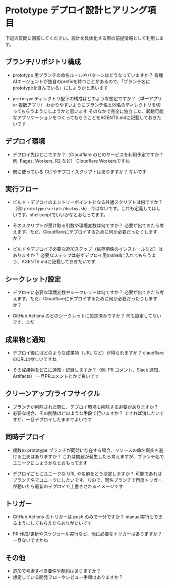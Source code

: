 # Prototype デプロイ設計ヒアリング項目

下記の質問に回答してください。設計を具体化する際の前提情報として利用します。

## ブランチ/リポジトリ構成
- prototype 用ブランチの命名ルールやパターンはどうなっていますか？
各種AIエージェントが独自のprefixを持つことがあるので、「ブランチ名にprototypeを含んでいる」にしようかと思います

- `prototype` ディレクトリ配下の構成はどのような想定ですか？（単一アプリ or 複数アプリ）
わかりやすいようにブランチ名と同名のディレクトリを切ってもらうようにしようかと思います
そのなかで完全に独立した、起動可能なアプリケーションをつくってもらうことをAGENTS.mdに記載しておきたいです

## デプロイ環境
- デプロイ先はどこですか？（Cloudflare のどのサービスを利用予定ですか？例: Pages, Workers, R2 など）
Cloudflare Workersですね

- 既に使っている CLI やデプロイスクリプトはありますか？
ないです

## 実行フロー
- ビルド・デプロイのエントリーポイントとなる共通スクリプトは何ですか？（例: `prototype/scripts/deploy.sh`）
今はないです。これも定義してほしいです。shellscriptでいいかなとおもってます。

- そのスクリプトが受け取る引数や環境変数は何ですか？
必要が出てきたら考えます。ただ、Cloudflareにデプロイするために何か必要だったりしますか？

- ビルドやデプロイで必要な追加ステップ（依存関係のインストールなど）はありますか？
必要なステップは必ずデプロイ用のshellに入れてもらうよう、AGENTS.mdに記載しておきたいです

## シークレット/設定
- デプロイに必要な環境変数やシークレットは何ですか？
  必要が出てきたら考えます。ただ、Cloudflareにデプロイするために何か必要だったりしますか？

- GitHub Actions のどのシークレットに設定済みですか？
何も設定してないです、まだ

## 成果物と通知
- デプロイ後にはどのような成果物（URL など）が得られますか？
claudflareのURLは欲しいですね

- その成果物をどこに通知・記録しますか？（例: PR コメント、Slack 通知、Artifacts）
一旦PRコメントとかで良いです

## クリーンアップ/ライフサイクル
- ブランチが削除された際に、デプロイ環境も削除する必要がありますか？
- 必要な場合、その削除はどのような手段で行いますか？
できれば消したいですが、一旦デプロイしたままでよいです

## 同時デプロイ
- 複数の prototype ブランチが同時に存在する場合、リソースの命名衝突を避ける工夫はありますか？
これは問題が発生したら考えますが、ブランチ名でユニークにしようかなとおもってます

- デプロイごとにユニークな URL や名前をどう決定しますか？
可能であれば ブランチ名でユニークにしたいです、なので、同名ブランチで再度トリガーが動いたら最新のデプロイで上書きされるイメージです

## トリガー
- GitHub Actions のトリガーは push のみで十分ですか？
manual実行もできるようにしてもらえたらありがたいです

- PR 作成/更新やスケジュール実行など、他に必要なトリガーはありますか？
一旦ないですかね

## その他
- 追加で考慮すべき要件や制約はありますか？
- 想定している開発フローやレビュー手順はありますか？
